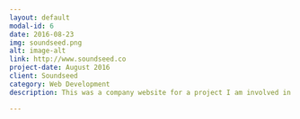 ```yaml
---
layout: default
modal-id: 6
date: 2016-08-23
img: soundseed.png
alt: image-alt
link: http://www.soundseed.co
project-date: August 2016
client: Soundseed
category: Web Development
description: This was a company website for a project I am involved in currently and is currently undergoing more revisions. It follows a single page design and is integrated with MailChimp for the forms. It has google analytics integrated as well. In building this site I decided to get more familiar with Sass for pre-compiling the CSS and being able to quickly change design features. <a href="http://www.soundseed.co">Check out the full site here</a>.

---
```


